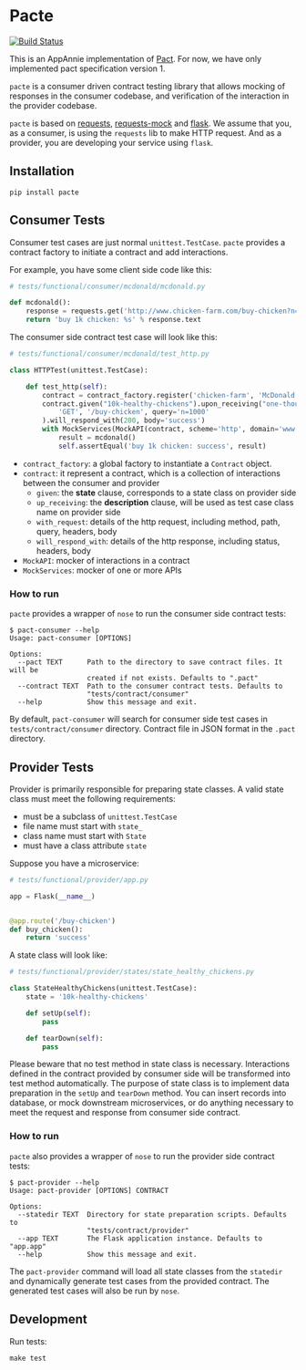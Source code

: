 # Pacte

[![Build Status](https://travis-ci.org/luyun-aa/pacte.svg?branch=master)](https://travis-ci.org/luyun-aa/pacte)

This is an AppAnnie implementation of [Pact](pact.io). For now, we have
only implemented pact specification version 1.

`pacte` is a consumer driven contract testing library that allows mocking
of responses in the consumer codebase, and verification of the
interaction in the provider codebase.

`pacte` is based on [requests](https://github.com/kennethreitz/requests),
[requests-mock](https://github.com/jamielennox/requests-mock) and
[flask](https://github.com/pallets/flask). We assume that you, as a
consumer, is using the `requests` lib to make HTTP request. And as a
provider, you are developing your service using `flask`.

## Installation

```
pip install pacte
```

## Consumer Tests

Consumer test cases are just normal `unittest.TestCase`. `pacte` provides
a contract factory to initiate a contract and add interactions.

For example, you have some client side code like this:

```python
# tests/functional/consumer/mcdonald/mcdonald.py

def mcdonald():
    response = requests.get('http://www.chicken-farm.com/buy-chicken?n=1000')
    return 'buy 1k chicken: %s' % response.text
```

The consumer side contract test case will look like this:

```python
# tests/functional/consumer/mcdonald/test_http.py

class HTTPTest(unittest.TestCase):

    def test_http(self):
        contract = contract_factory.register('chicken-farm', 'McDonald')
        contract.given("10k-healthy-chickens").upon_receiving("one-thousand-buy-request").with_request(
            'GET', '/buy-chicken', query='n=1000'
        ).will_respond_with(200, body='success')
        with MockServices(MockAPI(contract, scheme='http', domain='www.chicken-farm.com')):
            result = mcdonald()
            self.assertEqual('buy 1k chicken: success', result)
```

- `contract_factory`: a global factory to instantiate a `Contract` object.
- `contract`: it represent a contract, which is a collection of interactions
between the consumer and provider
  - `given`: the **state** clause, corresponds to a state class on provider
  side
  - `up_receiving`: the **description** clause, will be used as test case
  class name on provider side
  - `with_request`: details of the http request, including method, path,
  query, headers, body
  - `will_respond_with`: details of the http response, including status,
  headers, body
- `MockAPI`: mocker of interactions in a contract
- `MockServices`: mocker of one or more APIs

### How to run

`pacte` provides a wrapper of `nose` to run the consumer side contract
tests:

```
$ pact-consumer --help
Usage: pact-consumer [OPTIONS]

Options:
  --pact TEXT      Path to the directory to save contract files. It will be
                   created if not exists. Defaults to ".pact"
  --contract TEXT  Path to the consumer contract tests. Defaults to
                   "tests/contract/consumer"
  --help           Show this message and exit.
```

By default, `pact-consumer` will search for consumer side test cases in
`tests/contract/consumer` directory. Contract file in JSON format in the
`.pact` directory.

## Provider Tests

Provider is primarily responsible for preparing state classes. A valid
state class must meet the following requirements:

- must be a subclass of `unittest.TestCase`
- file name must start with `state_`
- class name must start with `State`
- must have a class attribute `state`

Suppose you have a microservice:

```python
# tests/functional/provider/app.py

app = Flask(__name__)


@app.route('/buy-chicken')
def buy_chicken():
    return 'success'
```

A state class will look like:

```python
# tests/functional/provider/states/state_healthy_chickens.py

class StateHealthyChickens(unittest.TestCase):
    state = '10k-healthy-chickens'

    def setUp(self):
        pass

    def tearDown(self):
        pass
```

Please beware that no test method in state class is necessary. Interactions
defined in the contract provided by consumer side will be transformed into
test method automatically. The purpose of state class is to implement data
preparation in the `setUp` and `tearDown` method. You can insert records
into database, or mock downstream microservices, or do anything necessary
to meet the request and response from consumer side contract.

### How to run

`pacte` also provides a wrapper of `nose` to run the provider side contract
tests:

```
$ pact-provider --help
Usage: pact-provider [OPTIONS] CONTRACT

Options:
  --statedir TEXT  Directory for state preparation scripts. Defaults to
                   "tests/contract/provider"
  --app TEXT       The Flask application instance. Defaults to "app.app"
  --help           Show this message and exit.
```

The `pact-provider` command will load all state classes from the `statedir`
and dynamically generate test cases from the provided contract. The generated
test cases will also be run by `nose`.

## Development

Run tests:

```shell
make test
```

